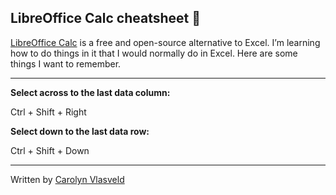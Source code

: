 ## LibreOffice Calc cheatsheet 🔢

[LibreOffice Calc](https://en.wikipedia.org/wiki/LibreOffice_Calc) is a free and open-source alternative to Excel. I’m learning how to do things in it that I would normally do in Excel. Here are some things I want to remember.

---

**Select across to the last data column:**

Ctrl + Shift + Right

**Select down to the last data row:**

Ctrl + Shift + Down
    

---

Written by [Carolyn Vlasveld](https://carolynvlasveld.github.io/)
